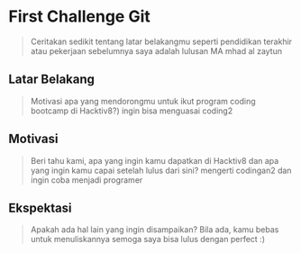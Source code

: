 # First Challenge Git

> Ceritakan sedikit tentang latar belakangmu seperti pendidikan terakhir atau pekerjaan sebelumnya
 saya adalah lulusan MA mhad al zaytun

## Latar Belakang

> Motivasi apa yang mendorongmu untuk ikut program coding bootcamp di Hacktiv8?)
 ingin bisa menguasai coding2

## Motivasi

> Beri tahu kami, apa yang ingin kamu dapatkan di Hacktiv8 dan apa yang ingin kamu capai setelah lulus dari sini?
 mengerti codingan2 dan ingin coba menjadi programer

## Ekspektasi

> Apakah ada hal lain yang ingin disampaikan? Bila ada, kamu bebas untuk menuliskannya
semoga saya bisa lulus dengan perfect :)
